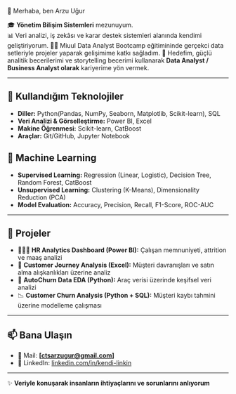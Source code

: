 👋 Merhaba, ben Arzu Uğur  

🎓 **Yönetim Bilişim Sistemleri** mezunuyum.  
📊 Veri analizi, iş zekâsı ve karar destek sistemleri alanında kendimi geliştiriyorum. 
🧑‍🏫 Miuul Data Analyst Bootcamp eğitimininde gerçekci data setleriyle projeler yaparak gelişimime katkı sağladım.
🚀 Hedefim, güçlü analitik becerilerimi ve storytelling becerimi kullanarak **Data Analyst / Business Analyst olarak** kariyerime yön vermek.  

---

## 🔧 Kullandığım Teknolojiler

- **Diller:** Python(Pandas, NumPy, Seaborn, Matplotlib, Scikit-learn), SQL  
- **Veri Analizi & Görselleştirme:**  Power BI, Excel  
- **Makine Öğrenmesi:** Scikit-learn, CatBoost  
- **Araçlar:** Git/GitHub, Jupyter Notebook

## 🤖 Machine Learning
- **Supervised Learning:** Regression (Linear, Logistic), Decision Tree, Random Forest, CatBoost  
- **Unsupervised Learning:** Clustering (K-Means), Dimensionality Reduction (PCA)  
- **Model Evaluation:** Accuracy, Precision, Recall, F1-Score, ROC-AUC
---

## 📂 Projeler
- 🧑‍🤝‍🧑 **HR Analytics Dashboard (Power BI):** Çalışan memnuniyeti, attrition ve maaş analizi  
- 🛒 **Customer Journey Analysis (Excel):** Müşteri davranışları ve satın alma alışkanlıkları üzerine analiz  
- 🚗 **AutoChurn Data EDA (Python):** Araç verisi üzerinde keşifsel veri analizi  
- 📉 **Customer Churn Analysis (Python + SQL):** Müşteri kaybı tahmini üzerine modelleme çalışması  
  
---

## 📫 Bana Ulaşın
- 📧 Mail: **[ctsarzugur@gmail.com]**  
- 💼 LinkedIn: [linkedin.com/in/kendi-linkin](https://www.linkedin.com/in/arzugr/)  

---

✨ **Veriyle konuşarak insanların ihtiyaçlarını ve sorunlarını anlıyorum**
